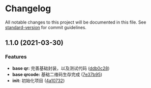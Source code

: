 # Changelog

All notable changes to this project will be documented in this file. See [standard-version](https://github.com/conventional-changelog/standard-version) for commit guidelines.

## 1.1.0 (2021-03-30)


### Features

* **base qr:** 完善基础封装，以及测试代码 ([ddb0c28](https://github.com/ifrps/simple-qrbtf/commit/ddb0c2837f8ada4c8d1b5bde63edbcfb75304e13))
* **base qrcode:** 基础二维码生存完成 ([7e37b95](https://github.com/ifrps/simple-qrbtf/commit/7e37b950d1aa54a76b2e96c96d8f6129a2f873db))
* **init:** 初始化项目 ([4a10732](https://github.com/ifrps/simple-qrbtf/commit/4a107323de0d3013e77a92ec45a69240b3a12c86))
